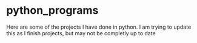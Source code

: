 # python_programs
Here are some of the projects I have done in python. I am trying to update this as I finish projects, but may not be completly up to date
